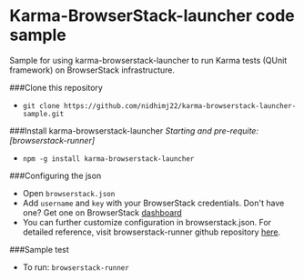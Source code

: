  Karma-BrowserStack-launcher code sample
=========

Sample for using karma-browserstack-launcher to run Karma tests (QUnit framework) on BrowserStack infrastructure.

###Clone this repository
- `git clone https://github.com/nidhimj22/karma-browserstack-launcher-sample.git`

###Install karma-browserstack-launcher
*Starting and pre-requite: [browserstack-runner]*
- `npm -g install karma-browserstack-launcher`

###Configuring the json
 - Open `browserstack.json`
 - Add `username` and `key` with your BrowserStack credentials. Don't have one? Get one on BrowserStack [dashboard]
 - You can further customize configuration in browserstack.json. For detailed reference, visit browserstack-runner github repository [here].

###Sample test
 - To run: `browserstack-runner`

[here]:http://github.com/browserstack/browserstack-runner
[nightwatch]:http://nightwatchjs.org/guide
[capabilities]:http://www.browserstack.com/automate/capabilities
[dashboard]:https://www.browserstack.com/automate